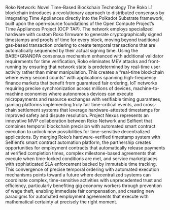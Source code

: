 Roko Network: Novel Time-Based Blockchain Technology
The Roko L1 blockchain introduces a revolutionary approach to distributed consensus by integrating Time Appliances directly into the Polkadot Substrate framework, built upon the open-source foundations of the Open Compute Project’s Time Appliances Project (OCP TAP). The network employs specialized hardware with custom Roko firmware to generate cryptographically signed timestamps and proofs of time for every block, moving beyond traditional gas-based transaction ordering to create temporal transactions that are automatically sequenced by their actual signing time. Using the BABE+GRANDPA consensus mechanism enhanced with additional validator requirements for time verification, Roko eliminates MEV attacks and front-running by ensuring that network state is predetermined by real-time user activity rather than miner manipulation. This creates a “real-time blockchain where every second counts” with applications spanning high-frequency finance markets that benefit from guaranteed fair ordering, IoT networks requiring precise synchronization across millions of devices, machine-to-machine economies where autonomous devices can execute micropayments and resource exchanges with verifiable timing guarantees, gaming platforms implementing truly fair time-critical events, and cross-chain settlement systems that leverage hardware-attested timestamps for improved safety and dispute resolution.
Project Nexus represents an innovative MVP collaboration between Roko Network and Selfient that combines temporal blockchain precision with automated smart contract execution to unlock new possibilities for time-sensitive decentralized applications. By merging Roko’s hardware-verified timestamp system with Selfient’s smart contract automation platform, the partnership creates opportunities for employment contracts that automatically release payments at verified completion times, complex milestone-based agreements that execute when time-locked conditions are met, and service marketplaces with sophisticated SLA enforcement backed by immutable time tracking. This convergence of precise temporal ordering with automated execution mechanisms points toward a future where decentralized systems can coordinate complex, time-sensitive activities with unprecedented trust and efficiency, particularly benefiting gig economy workers through prevention of wage theft, enabling immediate fair compensation, and creating new paradigms for automated employment agreements that execute with mathematical certainty at precisely the right moment.
